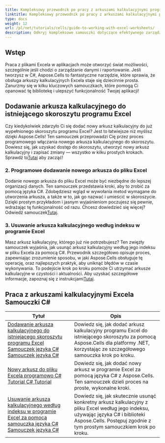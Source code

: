```yaml
---
title: Kompleksowy przewodnik po pracy z arkuszami kalkulacyjnymi programu Excel Samouczki języka C#
linktitle: Kompleksowy przewodnik po pracy z arkuszami kalkulacyjnymi programu Excel Samouczki języka C#
type: docs
weight: 12
url: /pl/net/tutorials/cells/guide-to-working-with-excel-worksheets/
description: Odkryj kompleksowe samouczki dotyczące efektywnego zarządzania arkuszami kalkulacyjnymi programu Excel za pomocą Aspose.Cells dla platformy .NET, dostosowane do potrzeb programistów języka C#.
---
```

## Wstęp

Praca z plikami Excela w aplikacjach może otworzyć świat możliwości, szczególnie jeśli chodzi o zarządzanie danymi i raportowanie. Jeśli tworzysz w C#, Aspose.Cells to fantastyczne narzędzie, które sprawia, że obsługa arkuszy kalkulacyjnych Excela staje się dziecinnie prosta. Zanurzmy się w kilku kluczowych samouczkach, które pomogą Ci opanować tę bibliotekę i ulepszyć funkcjonalność Twojej aplikacji!

## Dodawanie arkusza kalkulacyjnego do istniejącego skoroszytu programu Excel  
Czy kiedykolwiek zdarzyło Ci się dodać nowy arkusz kalkulacyjny do już wypełnionego skoroszytu programu Excel? Jest to łatwiejsze niż myślisz dzięki Aspose.Cells! Ten samouczek przeprowadzi Cię przez proces programowego włączania nowego arkusza kalkulacyjnego do skoroszytu. Dowiesz się, jak uzyskać dostęp do skoroszytu, utworzyć nowy arkusz kalkulacyjny i zapisać zmiany — wszystko w kilku prostych krokach. Sprawdź to[Tutaj](./adding-worksheet-to-existing-excel-workbook-csharp-tutorial/) aby zacząć!

### 2. Programowe dodawanie nowego arkusza do pliku Excel  
 Dodanie nowego arkusza do pliku Excel może być niezbędne do lepszej organizacji danych. Ten samouczek przedstawia kroki, aby to zrobić za pomocą języka C#. Zdobędziesz wgląd w wywołania metod wymagane do utworzenia arkusza, a także w to, jak go nazwać i umieścić w skoroszycie. Dzięki prostym przykładom i jasnym wyjaśnieniom poczujesz się pewnie, wdrażając tę funkcjonalność od razu. Chcesz dowiedzieć się więcej? Odwiedź samouczek[Tutaj](./add-new-sheet-to-excel-file-csharp-tutorial/).

### 3. Usuwanie arkusza kalkulacyjnego według indeksu w programie Excel  
Masz arkusz kalkulacyjny, którego już nie potrzebujesz? Ten zwięzły samouczek wyjaśnia, jak usunąć arkusz kalkulacyjny według jego indeksu w pliku Excela za pomocą C#. Przewodnik szczegółowo opisuje proces, zapewniając zrozumienie sposobu, w jaki Aspose.Cells obsługuje tę operację, oraz najlepszych praktyk, aby uniknąć błędów w czasie wykonywania. To podejście krok po kroku pomoże Ci utrzymać arkusze kalkulacyjne w czystości i aktualności. Aby uzyskać szczegółowe informacje, zapoznaj się z instrukcjami[Tutaj](./delete-worksheet-by-index-excel-csharp-tutorial/).

## Praca z arkuszami kalkulacyjnymi Excela Samouczki C#
| Tytuł | Opis |
| --- | --- | 
| [Dodawanie arkusza kalkulacyjnego do istniejącego skoroszytu programu Excel Samouczek języka C# Samouczek języka C#](./adding-worksheet-to-existing-excel-workbook-csharp-tutorial/) | Dowiedz się, jak dodać arkusz kalkulacyjny programu Excel do istniejącego skoroszytu za pomocą Aspose.Cells dla platformy .NET, korzystając ze szczegółowego samouczka krok po kroku. |  
| [Nowy arkusz do pliku Excela programowo C# Tutorial C# Tutorial](./add-new-sheet-to-excel-file-csharp-tutorial/) | Dowiedz się, jak dodać nowy arkusz w programie Excel za pomocą języka C# z Aspose.Cells. Ten samouczek dzieli proces na proste, wykonalne kroki. |  
| [Usuwanie arkusza kalkulacyjnego według indeksu w programie Excel za pomocą samouczka języka C# Samouczek języka C#](./delete-worksheet-by-index-excel-csharp-tutorial/) | Dowiedz się, jak skutecznie usunąć konkretny arkusz kalkulacyjny z pliku Excel według jego indeksu, używając języka C# i biblioteki Aspose.Cells. Postępuj zgodnie z tym prostym samouczkiem krok po kroku. |  